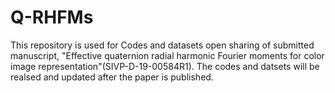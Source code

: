 # Q-RHFMs
This repository is used for Codes and datasets open sharing of submitted manuscript, "Effective quaternion radial harmonic Fourier moments for color image representation"(SIVP-D-19-00584R1).
The codes and datsets will be realsed and updated after the paper is published.
